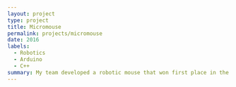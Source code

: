 ```yaml
---
layout: project
type: project
title: Micromouse
permalink: projects/micromouse
date: 2016
labels:
  - Robotics
  - Arduino
  - C++
summary: My team developed a robotic mouse that won first place in the 2015 UH Micromouse competition.
---
```

